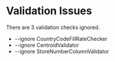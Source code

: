 # Validation Issues

There are 3 validation checks ignored.

- --ignore CountryCodeFillRateChecker
- --ignore CentroidValidator
- --ignore StoreNumberColumnValidator